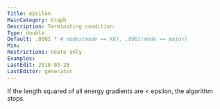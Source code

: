```yaml
---
Title: epsilon
MainCategory: Graph
Description: Terminating condition.
Type: double
Default: .0001 * # nodes(mode == KK), .0001(mode == major)
Min: 
Restrictions: neato only
Examples: 
LastEdit: 2018-03-28
LastEditor: generator
---
```


If the length squared of all energy gradients are < epsilon, the algorithm stops.
